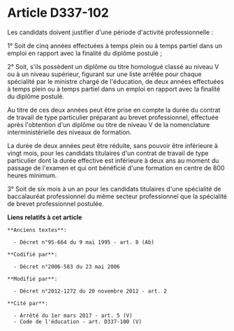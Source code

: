 # Article D337-102

Les candidats doivent justifier d'une période d'activité professionnelle :

1° Soit de cinq années effectuées à temps plein ou à temps partiel dans un emploi en rapport avec la finalité du diplôme
postulé ;

2° Soit, s'ils possèdent un diplôme ou titre homologué classé au niveau V ou à un niveau supérieur, figurant sur une liste
arrêtée pour chaque spécialité par le ministre chargé de l'éducation, de deux années effectuées à temps plein ou à temps
partiel dans un emploi en rapport avec la finalité du diplôme postulé.

Au titre de ces deux années peut être prise en compte la durée du contrat de travail de type particulier préparant au brevet
professionnel, effectuée après l'obtention d'un diplôme ou titre de niveau V de la nomenclature interministérielle des
niveaux de formation.

La durée de deux années peut être réduite, sans pouvoir être inférieure à vingt mois, pour les candidats titulaires d'un
contrat de travail de type particulier dont la durée effective est inférieure à deux ans au moment du passage de l'examen et
qui ont bénéficié d'une formation en centre de 800 heures minimum.

3° Soit de six mois à un an pour les candidats titulaires d'une spécialité de baccalauréat professionnel du même secteur
professionnel que la spécialité de brevet professionnel postulée.

**Liens relatifs à cet article**

	**Anciens textes**:

	  - Décret n°95-664 du 9 mai 1995 - art. 8 (Ab)

	**Codifié par**:

	  - Décret n°2006-583 du 23 mai 2006

	**Modifié par**:

	  - Décret n°2012-1272 du 20 novembre 2012 - art. 2

	**Cité par**:

	  - Arrêté du 1er mars 2017 - art. 5 (V)
	  - Code de l'éducation - art. D337-100 (V)
